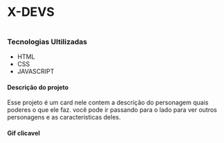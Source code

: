 # X-DEVS
 
 [<img src="/gif-x-devs.gif" alt="">](https://sthefanymerces.github.io/X-DEVS/)

### Tecnologias Ultilizadas 

- HTML
- CSS
- JAVASCRIPT

#### Descrição do projeto
Esse projeto é um card nele contem a descrição do personagem quais poderes o que ele faz. você pode ir passando para o lado para ver outros personagens e as caracteristicas deles.

 #### Gif clicavel 
